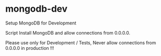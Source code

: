 # mongodb-dev
Setup MongoDB for Development

Script Install MongoDB and allow connections from 0.0.0.0.

Please use only for Development / Tests, Never allow connections from 0.0.0.0 in production !!! 
